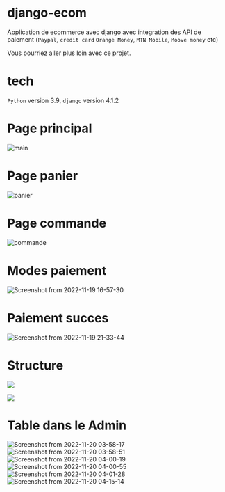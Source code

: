 # django-ecom
Application de ecommerce avec django avec integration des API de paiement (`Paypal`, `credit card` `Orange Money`, `MTN Mobile`, `Moove money` etc) 

Vous pourriez aller plus loin avec ce projet.
# tech

`Python` version 3.9, `django` version 4.1.2




# Page principal

![main](https://user-images.githubusercontent.com/81464575/200109393-04e3de68-1b31-43c9-af49-9d6fa18ca76e.png)

# Page panier

![panier](https://user-images.githubusercontent.com/81464575/200109518-506ef3e1-c3fe-4d30-9598-322e27ad49c8.png)

# Page commande

![commande](https://user-images.githubusercontent.com/81464575/200109571-e59767f0-6c8f-4cc4-90e6-c84dabea32d3.png)

# Modes paiement

![Screenshot from 2022-11-19 16-57-30](https://user-images.githubusercontent.com/81464575/202870990-c3dd75cf-718c-44e9-8386-d744c4b5a839.png)

# Paiement succes
![Screenshot from 2022-11-19 21-33-44](https://user-images.githubusercontent.com/81464575/202871029-79a4f97b-0852-4bb1-8226-19e518ea8b4e.png)

# Structure 
![](https://user-images.githubusercontent.com/81464575/202889122-8af94bc4-1a79-42e2-9e7a-f9fec4a28654.png)

![](https://user-images.githubusercontent.com/81464575/202889068-90f62c2d-b3ac-4fe5-9d5c-2900a5cb7644.png)

# Table dans le Admin

![Screenshot from 2022-11-20 03-58-17](https://user-images.githubusercontent.com/81464575/202888995-d964fa84-00e9-46a0-92dc-aaf70e85c920.png)
![Screenshot from 2022-11-20 03-58-51](https://user-images.githubusercontent.com/81464575/202889006-947d79f1-95f8-496a-9a3c-2fc472de755d.png)
![Screenshot from 2022-11-20 04-00-19](https://user-images.githubusercontent.com/81464575/202889009-e6cf2c3f-f1aa-4b47-bb62-85569db19343.png)
![Screenshot from 2022-11-20 04-00-55](https://user-images.githubusercontent.com/81464575/202889013-a7e34c81-a4e6-4394-a454-308d658ab437.png)
![Screenshot from 2022-11-20 04-01-28](https://user-images.githubusercontent.com/81464575/202889021-ee003cc3-77b7-4335-a88a-ecaa339a25f0.png)
![Screenshot from 2022-11-20 04-15-14](https://user-images.githubusercontent.com/81464575/202889039-8ec6cf7d-e205-45d1-849f-f9abe0cfd290.png)
